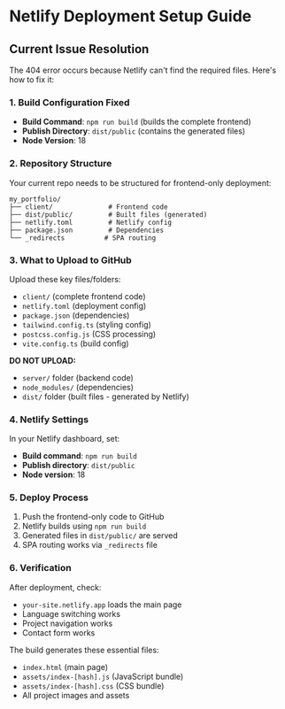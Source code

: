 # Netlify Deployment Setup Guide

## Current Issue Resolution

The 404 error occurs because Netlify can't find the required files. Here's how to fix it:

### 1. Build Configuration Fixed
- **Build Command**: `npm run build` (builds the complete frontend)
- **Publish Directory**: `dist/public` (contains the generated files)
- **Node Version**: 18

### 2. Repository Structure
Your current repo needs to be structured for frontend-only deployment:

```
my_portfolio/
├── client/              # Frontend code
├── dist/public/         # Built files (generated)
├── netlify.toml         # Netlify config
├── package.json         # Dependencies
└── _redirects          # SPA routing
```

### 3. What to Upload to GitHub

Upload these key files/folders:
- `client/` (complete frontend code)
- `netlify.toml` (deployment config)
- `package.json` (dependencies)
- `tailwind.config.ts` (styling config)
- `postcss.config.js` (CSS processing)
- `vite.config.ts` (build config)

**DO NOT UPLOAD:**
- `server/` folder (backend code)
- `node_modules/` (dependencies)
- `dist/` folder (built files - generated by Netlify)

### 4. Netlify Settings

In your Netlify dashboard, set:
- **Build command**: `npm run build`
- **Publish directory**: `dist/public`
- **Node version**: 18

### 5. Deploy Process

1. Push the frontend-only code to GitHub
2. Netlify builds using `npm run build`
3. Generated files in `dist/public/` are served
4. SPA routing works via `_redirects` file

### 6. Verification

After deployment, check:
- `your-site.netlify.app` loads the main page
- Language switching works
- Project navigation works
- Contact form works

The build generates these essential files:
- `index.html` (main page)
- `assets/index-[hash].js` (JavaScript bundle)
- `assets/index-[hash].css` (CSS bundle)
- All project images and assets